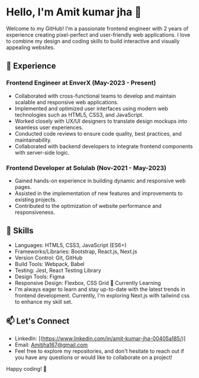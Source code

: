 # Hello, I'm Amit kumar jha 👋
Welcome to my GitHub! I'm a passionate frontend engineer with 2 years of experience creating pixel-perfect and user-friendly web applications. I love to combine my design and coding skills to build interactive and visually appealing websites.

## 💼 Experience
### Frontend Engineer at EnverX (May-2023 - Present)
- Collaborated with cross-functional teams to develop and maintain scalable and responsive web applications.
- Implemented and optimized user interfaces using modern web technologies such as HTML5, CSS3, and JavaScript.
- Worked closely with UX/UI designers to translate design mockups into seamless user experiences.
- Conducted code reviews to ensure code quality, best practices, and maintainability.
- Collaborated with backend developers to integrate frontend components with server-side logic.
### Frontend Developer at Solulab (Nov-2021 - May-2023)
- Gained hands-on experience in building dynamic and responsive web pages.
- Assisted in the implementation of new features and improvements to existing projects.
- Contributed to the optimization of website performance and responsiveness.

## 🚀 Skills
* Languages: HTML5, CSS3, JavaScript (ES6+)
* Frameworks/Libraries: Bootstrap, React.js, Next.js
* Version Control: Git, GitHub
* Build Tools: Webpack, Babel
* Testing: Jest, React Testing Library
* Design Tools: Figma
* Responsive Design: Flexbox, CSS Grid
🌱 Currently Learning
* I'm always eager to learn and stay up-to-date with the latest trends in frontend development. Currently, I'm exploring Next.js with tailwind css to enhance my skill set.

## 📫 Let's Connect
* LinkedIn: [(https://www.linkedin.com/in/amit-kumar-jha-00405a185/)]
* Email: Amitjha167@gmail.com
* Feel free to explore my repositories, and don't hesitate to reach out if you have any questions or would like to collaborate on a project!

Happy coding! 🚀
